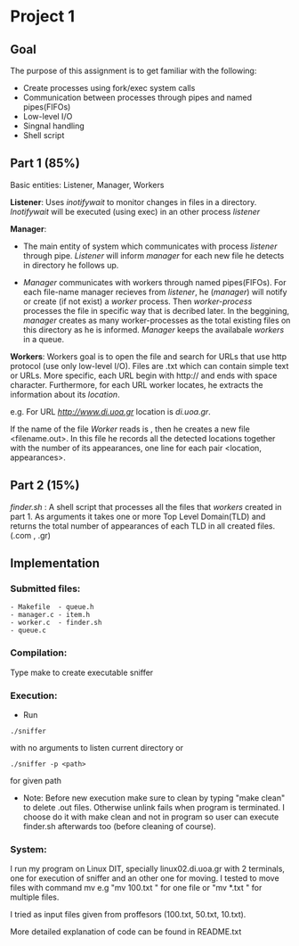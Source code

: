 # Project 1

## Goal
The purpose of this assignment is to get familiar with the following:
* Create processes using fork/exec system calls
* Communication between processes through pipes and named pipes(FIFOs)
* Low-level I/O
* Singnal handling
* Shell script

## Part 1 (85%)
Basic entities: Listener, Manager, Workers

**Listener**: Uses *inotifywait* to monitor changes in files in a directory. *Inotifywait* will be executed (using exec) in an other process *listener*

**Manager**: 
* The main entity of system which communicates with process *listener* through pipe. *Listener* will inform *manager* for each new file he detects in directory he follows up. 

* *Manager* communicates with workers through named pipes(FIFOs). For each file-name manager recieves from *listener*, he (*manager*) will notify or create (if not exist) a *worker* process. Then *worker-process* processes the file in specific way that is decribed later. In the beggining, *manager* creates as many worker-processes as  the total existing files on this directory as he is informed. *Manager* keeps the availabale *workers* in a queue.

**Workers**: Workers goal is to open the file and search for URLs that use http protocol (use only low-level I/O). Files are .txt which can contain simple text or URLs. More specific, each URL begin with http:// and ends with space character. Furthermore, for each URL worker locates, he extracts the information about its *location*.

e.g. For URL  *http://www.di.uoa.gr* location is *di.uoa.gr*.

If the name of the file *Worker* reads is <filename>, then he creates a new file <filename.out>. In this file he records all the detected locations together with the number of its appearances, one line for each pair <location, appearances>.


## Part 2 (15%)
*finder.sh* : A shell script that processes all the files that *workers* created in part 1. As arguments it takes one or more Top Level Domain(TLD) and returns the total number of appearances of each TLD in all created files. (.com , .gr)



## Implementation

### Submitted files:
	- Makefile	- queue.h
	- manager.c	- item.h
	- worker.c	- finder.sh
	- queue.c

### Compilation:
Type make to create executable sniffer

### Execution:
* Run 
```
./sniffer
```
with no arguments to listen current directory or
```
./sniffer -p <path>
```
for given path
* Note: Before new execution make sure to clean by typing "make clean"
to delete .out files. Otherwise unlink fails when program is terminated.
I choose do it with make clean and not in program so user can execute
finder.sh afterwards too (before cleaning of course).

### System:
I run my program on Linux DIT, specially linux02.di.uoa.gr with 2 terminals,
one for execution of sniffer and an other one for moving. I tested to move files 
with command mv e.g "mv 100.txt <path>" for one file or "mv *.txt <path>" for 
multiple files.

I tried as input files given from proffesors (100.txt, 50.txt, 10.txt).

More detailed explanation of code can be found in README.txt
